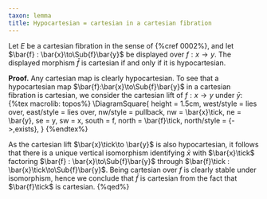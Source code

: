```yaml
---
taxon: lemma
title: Hypocartesian = cartesian in a cartesian fibration
---
```


Let $E$ be a cartesian fibration in the sense of {%cref 0002%}, and let
$\bar{f} : \bar{x}\to\Sub{f}\bar{y}$ be displayed over $f:x\to y$. The
displayed morphism $\bar{f}$ is cartesian if and only if it is hypocartesian.

**Proof.**
Any cartesian map is clearly hypocartesian. To see that a hypocartesian map
$\bar{f}:\bar{x}\to\Sub{f}\bar{y}$ in a cartesian fibration is cartesian, we
consider the cartesian lift of $f:x\to y$ under $\bar{y}$:
{%tex macrolib: topos%}
\DiagramSquare{
  height = 1.5cm,
  west/style = lies over,
  east/style = lies over,
  nw/style = pullback,
  nw = \bar{x}\tick,
  ne = \bar{y},
  se = y,
  sw = x,
  south = f,
  north = \bar{f}\tick,
  north/style = {->,exists},
}
{%endtex%}

As the cartesian lift $\bar{x}\tick\to \bar{y}$ is also hypocartesian, it
follows that there is a unique vertical isomorphism identifying $\bar{x}$ with
$\bar{x}\tick$ factoring $\bar{f} : \bar{x}\to\Sub{f}\bar{y}$ through
$\bar{f}\tick : \bar{x}\tick\to\Sub{f}\bar{y}$. Being cartesian over $f$ is clearly
stable under isomorphism, hence we conclude that $\bar{f}$ is cartesian from
the fact that $\bar{f}\tick$ is cartesian.
{%qed%}

